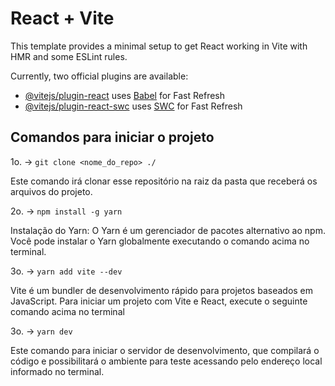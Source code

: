 # React + Vite

This template provides a minimal setup to get React working in Vite with HMR and some ESLint rules.

Currently, two official plugins are available:

- [@vitejs/plugin-react](https://github.com/vitejs/vite-plugin-react/blob/main/packages/plugin-react/README.md) uses [Babel](https://babeljs.io/) for Fast Refresh
- [@vitejs/plugin-react-swc](https://github.com/vitejs/vite-plugin-react-swc) uses [SWC](https://swc.rs/) for Fast Refresh


## Comandos para iniciar o projeto

1o. -> `git clone <nome_do_repo> ./`

Este comando irá clonar esse repositório na raiz da pasta que receberá os arquivos do projeto.

2o. -> `npm install -g yarn`

Instalação do Yarn: O Yarn é um gerenciador de pacotes alternativo ao npm. Você pode instalar o Yarn globalmente executando o comando acima no terminal.

3o. -> `yarn add vite --dev`

Vite é um bundler de desenvolvimento rápido para projetos baseados em JavaScript. Para iniciar um projeto com Vite e React, execute o seguinte comando acima no terminal

3o. -> `yarn dev`

Este comando para iniciar o servidor de desenvolvimento, que compilará o código e possibilitará o ambiente para teste acessando pelo endereço local informado no terminal.
